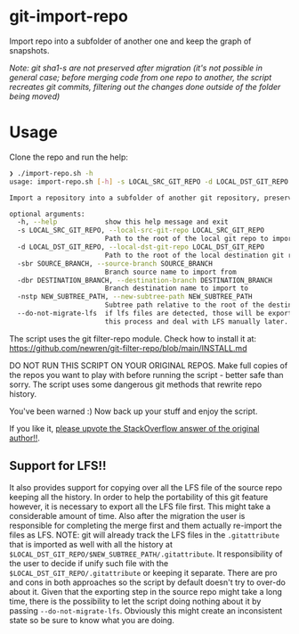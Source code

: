 # git-import-repo

Import repo into a subfolder of another one and keep the graph of snapshots. 

*Note: git sha1-s are not preserved after migration (it's not possible in general case; before merging code from one repo to another, the script recreates git commits, filtering out the changes done outside of the folder being moved)*

# Usage

Clone the repo and run the help:

```bash
❯ ./import-repo.sh -h
usage: import-repo.sh [-h] -s LOCAL_SRC_GIT_REPO -d LOCAL_DST_GIT_REPO -sbr SOURCE_BRANCH -dbr DESTINATION_BRANCH -nstp NEW_SUBTREE_PATH [--do-not-migrate-lfs]

Import a repository into a subfolder of another git repository, preserving full history source repository.

optional arguments:
  -h, --help            show this help message and exit
  -s LOCAL_SRC_GIT_REPO, --local-src-git-repo LOCAL_SRC_GIT_REPO
                        Path to the root of the local git repo to import
  -d LOCAL_DST_GIT_REPO, --local-dst-git-repo LOCAL_DST_GIT_REPO
                        Path to the root of the local destination git repo
  -sbr SOURCE_BRANCH, --source-branch SOURCE_BRANCH
                        Branch source name to import from
  -dbr DESTINATION_BRANCH, --destination-branch DESTINATION_BRANCH
                        Branch destination name to import to
  -nstp NEW_SUBTREE_PATH, --new-subtree-path NEW_SUBTREE_PATH
                        Subtree path relative to the root of the destination repo
  --do-not-migrate-lfs  if lfs files are detected, those will be exported in source repo and re-imported in target repo. The operation might take a long time. Use this flag to avoid
                        this process and deal with LFS manually later. Be sure to know what you are doing if you use this flag!
```

The script uses the git filter-repo module. Check how to install it at: https://github.com/newren/git-filter-repo/blob/main/INSTALL.md

DO NOT RUN THIS SCRIPT ON YOUR ORIGINAL REPOS. Make full copies of the repos you want to play with before running the script - better safe than sorry. The script uses some dangerous git methods that rewrite repo history.

You've been warned :) Now back up your stuff and enjoy the script.

If you like it, [please upvote the StackOverflow answer of the original author!!](https://stackoverflow.com/a/47081782/245966).

## Support for LFS!!

It also provides support for copying over all the LFS file of the source repo keeping all the history. In order to help the portability of this git feature however, it is necessary to export all the LFS file first.
This might take a considerable amount of time. Also after the migration the user is responsible for completing the merge first and them actually re-import the files as LFS.
NOTE: git will already track the LFS files in the `.gitattribute` that is imported as well with all the history at `$LOCAL_DST_GIT_REPO/$NEW_SUBTREE_PATH/.gitattribute`. It responsibility of the user to decide if unify such file with the `$LOCAL_DST_GIT_REPO/.gitattribute` or keeping it separate. There are pro and cons in both approaches so the script by default doesn't try to over-do about it.
Given that the exporting step in the source repo might take a long time, there is the possibility to let the script doing nothing about it by passing `--do-not-migrate-lfs`. Obviously this might create an inconsistent state so be sure to know what you are doing.

